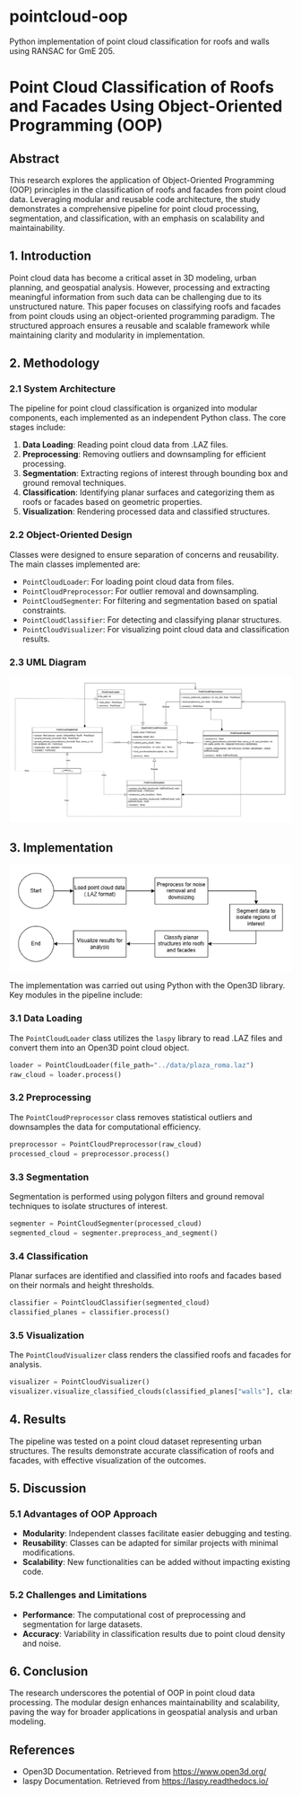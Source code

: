 # pointcloud-oop

Python implementation of point cloud classification for roofs and walls using RANSAC for GmE 205.

# Point Cloud Classification of Roofs and Facades Using Object-Oriented Programming (OOP)

## Abstract

This research explores the application of Object-Oriented Programming (OOP) principles in the classification of roofs and facades from point cloud data. Leveraging modular and reusable code architecture, the study demonstrates a comprehensive pipeline for point cloud processing, segmentation, and classification, with an emphasis on scalability and maintainability.

## 1. Introduction

Point cloud data has become a critical asset in 3D modeling, urban planning, and geospatial analysis. However, processing and extracting meaningful information from such data can be challenging due to its unstructured nature. This paper focuses on classifying roofs and facades from point clouds using an object-oriented programming paradigm. The structured approach ensures a reusable and scalable framework while maintaining clarity and modularity in implementation.

## 2. Methodology

### 2.1 System Architecture

The pipeline for point cloud classification is organized into modular components, each implemented as an independent Python class. The core stages include:

1. **Data Loading**: Reading point cloud data from .LAZ files.
2. **Preprocessing**: Removing outliers and downsampling for efficient processing.
3. **Segmentation**: Extracting regions of interest through bounding box and ground removal techniques.
4. **Classification**: Identifying planar surfaces and categorizing them as roofs or facades based on geometric properties.
5. **Visualization**: Rendering processed data and classified structures.

### 2.2 Object-Oriented Design

Classes were designed to ensure separation of concerns and reusability. The main classes implemented are:

- `PointCloudLoader`: For loading point cloud data from files.
- `PointCloudPreprocessor`: For outlier removal and downsampling.
- `PointCloudSegmenter`: For filtering and segmentation based on spatial constraints.
- `PointCloudClassifier`: For detecting and classifying planar structures.
- `PointCloudVisualizer`: For visualizing point cloud data and classification results.

### 2.3 UML Diagram

![UML Diagram](assets/uml-dia.png)

## 3. Implementation

![Methodology](assets/Methodology.png)

The implementation was carried out using Python with the Open3D library. Key modules in the pipeline include:

### 3.1 Data Loading

The `PointCloudLoader` class utilizes the `laspy` library to read .LAZ files and convert them into an Open3D point cloud object.

```python
loader = PointCloudLoader(file_path="../data/plaza_roma.laz")
raw_cloud = loader.process()
```

### 3.2 Preprocessing

The `PointCloudPreprocessor` class removes statistical outliers and downsamples the data for computational efficiency.

```python
preprocessor = PointCloudPreprocessor(raw_cloud)
processed_cloud = preprocessor.process()
```

### 3.3 Segmentation

Segmentation is performed using polygon filters and ground removal techniques to isolate structures of interest.

```python
segmenter = PointCloudSegmenter(processed_cloud)
segmented_cloud = segmenter.preprocess_and_segment()
```

### 3.4 Classification

Planar surfaces are identified and classified into roofs and facades based on their normals and height thresholds.

```python
classifier = PointCloudClassifier(segmented_cloud)
classified_planes = classifier.process()
```

### 3.5 Visualization

The `PointCloudVisualizer` class renders the classified roofs and facades for analysis.

```python
visualizer = PointCloudVisualizer()
visualizer.visualize_classified_clouds(classified_planes["walls"], classified_planes["roofs"])
```

## 4. Results

The pipeline was tested on a point cloud dataset representing urban structures. The results demonstrate accurate classification of roofs and facades, with effective visualization of the outcomes.

## 5. Discussion

### 5.1 Advantages of OOP Approach

- **Modularity**: Independent classes facilitate easier debugging and testing.
- **Reusability**: Classes can be adapted for similar projects with minimal modifications.
- **Scalability**: New functionalities can be added without impacting existing code.

### 5.2 Challenges and Limitations

- **Performance**: The computational cost of preprocessing and segmentation for large datasets.
- **Accuracy**: Variability in classification results due to point cloud density and noise.

## 6. Conclusion

The research underscores the potential of OOP in point cloud data processing. The modular design enhances maintainability and scalability, paving the way for broader applications in geospatial analysis and urban modeling.

## References

- Open3D Documentation. Retrieved from https://www.open3d.org/
- laspy Documentation. Retrieved from https://laspy.readthedocs.io/

